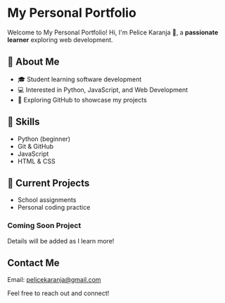<!DOCTYPE html>
<html lang="en">
<head>
    <meta charset="UTF-8">
    <link rel="stylesheet" href="style.css">
</head>
<body>
    <!-- Your content will go here -->
</body><h1>My Personal Portfolio</h1>
<p>Welcome to My Personal Portfolio! Hi, I'm Pelice Karanja 👋,
a <strong>passionate learner</strong> exploring web development.</p>
<h2>🌟 About Me</h2>
<ul>
    <li>🎓 Student learning software development</li>
    <li>💻 Interested in Python, JavaScript, and Web Development</li>
    <li>🚀 Exploring GitHub to showcase my projects
</li>
</ul>
<h2>🔧 Skills</h2>
<ul>
    <li>Python (beginner)</li>
    <li>Git & GitHub</li>
    <li>JavaScript</li>
    <li>HTML & CSS</li>
</ul>
<h2>📌 Current Projects</h2>
<ul>
    <li>School assignments</li>
<li>Personal coding practice</li>
</ul>

  <h3>Coming Soon Project</h3>
        <p>Details will be added as I learn more!</p>
    </li>
</ol>
<h2>Contact Me</h2>
<p>Email: <a href="pelicekaranja@gmail.com">pelicekaranja@gmail.com</a></p>
<p>Feel free to reach out and connect!</p>
</html>
